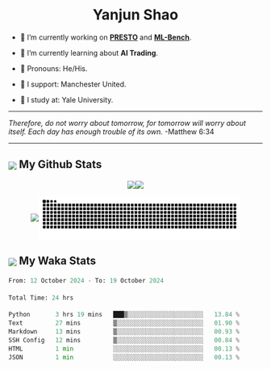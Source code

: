 

<h1 align="center">Yanjun Shao</h1>

- 🐒 I’m currently working on **[PRESTO](https://github.com/IDEA-XL/PRESTO)** and **[ML-Bench](https://github.com/gersteinlab/ML-bench)**.

- 🦧 I’m currently learning about **AI Trading**.

- 🦍 Pronouns: He/His.

- 👹 I support: Manchester United.

- 🐶 I study at: Yale University.

---

<i> Therefore, do not worry about tomorrow, for tomorrow will worry about itself. Each day has enough trouble of its own. </i> -Matthew 6:34

---

<h2><img src="https://emojis.slackmojis.com/emojis/images/1579216111/7550/pikachu_wave.gif?1579216111" align="center" width="28" /> My Github Stats</h2>

<p align="center"><img align="center" src = "https://github-readme-stats.vercel.app/api?username=super-dainiu&show_icons=true&count_private=true&theme=tokyonight&hide=issues&line_height=30" width="400px"><img align="center" src = "https://github-readme-streak-stats.herokuapp.com/?user=super-dainiu&theme=tokyonight" width="400px"></p>

<p align="center"><img align="center" width="400px" src="https://github-readme-stats.vercel.app/api/top-langs/?username=super-dainiu&layout=compact&theme=tokyonight&hide=html,tex,jupyter%20notebook"><img align="center" width="400px" src="https://github.com/super-dainiu/super-dainiu/blob/output/github-contribution-grid-snake.svg"></p>

<h2><img src="https://emojis.slackmojis.com/emojis/images/1579216111/7550/pikachu_wave.gif?1579216111" align="center" width="28" /> My Waka Stats</h2>

<!--START_SECTION:waka-->

```python
From: 12 October 2024 - To: 19 October 2024

Total Time: 24 hrs

Python       3 hrs 19 mins   ███▒░░░░░░░░░░░░░░░░░░░░░   13.84 %
Text         27 mins         ▒░░░░░░░░░░░░░░░░░░░░░░░░   01.90 %
Markdown     13 mins         ▒░░░░░░░░░░░░░░░░░░░░░░░░   00.93 %
SSH Config   12 mins         ▒░░░░░░░░░░░░░░░░░░░░░░░░   00.84 %
HTML         1 min           ░░░░░░░░░░░░░░░░░░░░░░░░░   00.13 %
JSON         1 min           ░░░░░░░░░░░░░░░░░░░░░░░░░   00.13 %
```

<!--END_SECTION:waka-->
